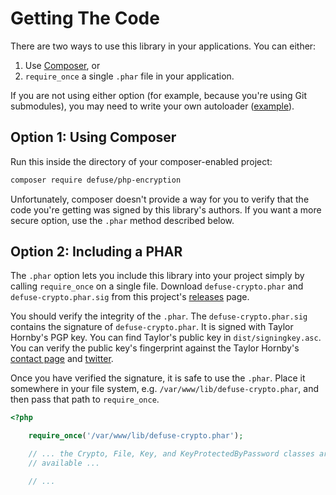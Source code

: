 Getting The Code
=================

There are two ways to use this library in your applications. You can either:

1. Use [Composer](https://getcomposer.org/), or
2. `require_once` a single `.phar` file in your application.

If you are not using either option (for example, because you're using Git submodules), you may need to write your own autoloader ([example](https://gist.github.com/paragonie-scott/949daee819bb7f19c50e5e103170b400)).

Option 1: Using Composer
-------------------------

Run this inside the directory of your composer-enabled project:

```sh
composer require defuse/php-encryption
```

Unfortunately, composer doesn't provide a way for you to verify that the code
you're getting was signed by this library's authors. If you want a more secure
option, use the `.phar` method described below.

Option 2: Including a PHAR
----------------------------

The `.phar` option lets you include this library into your project simply by
calling `require_once` on a single file. Download `defuse-crypto.phar` and
`defuse-crypto.phar.sig` from this project's
[releases](https://github.com/defuse/php-encryption/releases) page.

You should verify the integrity of the `.phar`. The `defuse-crypto.phar.sig`
contains the signature of `defuse-crypto.phar`. It is signed with Taylor
Hornby's PGP key. You can find Taylor's public key in `dist/signingkey.asc`. You
can verify the public key's fingerprint against the Taylor Hornby's [contact
page](https://defuse.ca/contact.htm) and
[twitter](https://twitter.com/DefuseSec/status/723741424253059074).

Once you have verified the signature, it is safe to use the `.phar`. Place it
somewhere in your file system, e.g. `/var/www/lib/defuse-crypto.phar`, and then
pass that path to `require_once`.

```php
<?php

    require_once('/var/www/lib/defuse-crypto.phar');

    // ... the Crypto, File, Key, and KeyProtectedByPassword classes are now
    // available ...

    // ...
```
